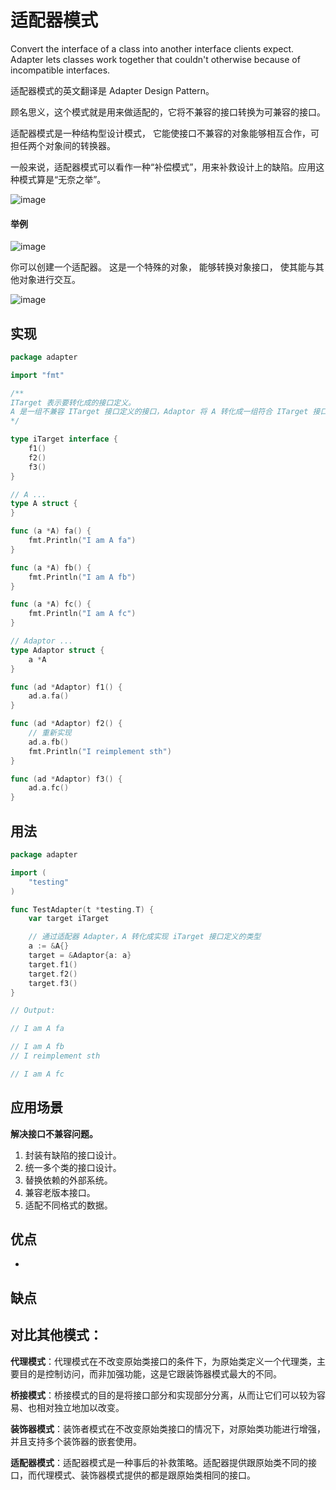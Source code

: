 # 适配器模式

Convert the interface of a class into another interface clients expect. Adapter lets classes work together that couldn't
otherwise because of incompatible interfaces.

适配器模式的英文翻译是 Adapter Design Pattern。

顾名思义，这个模式就是用来做适配的，它将不兼容的接口转换为可兼容的接口。

适配器模式是一种结构型设计模式， 它能使接口不兼容的对象能够相互合作，可担任两个对象间的转换器。

一般来说，适配器模式可以看作一种“补偿模式”，用来补救设计上的缺陷。应用这种模式算是“无奈之举”。

![image](https://user-images.githubusercontent.com/65383410/165320220-417d50a8-dc92-43d4-878b-6eb333deaf1d.png)

#### 举例

![image](https://user-images.githubusercontent.com/65383410/165323721-5050814e-e14d-4b9f-9f6b-b4341f47d8ec.png)

你可以创建一个适配器。 这是一个特殊的对象， 能够转换对象接口， 使其能与其他对象进行交互。

![image](https://user-images.githubusercontent.com/65383410/165323740-b4a6236c-2684-410f-8c51-110f8ad567c1.png)


## 实现

```go
package adapter

import "fmt"

/**
ITarget 表示要转化成的接口定义。
A 是一组不兼容 ITarget 接口定义的接口，Adaptor 将 A 转化成一组符合 ITarget 接口定义的接口。
*/

type iTarget interface {
	f1()
	f2()
	f3()
}

// A ...
type A struct {
}

func (a *A) fa() {
	fmt.Println("I am A fa")
}

func (a *A) fb() {
	fmt.Println("I am A fb")
}

func (a *A) fc() {
	fmt.Println("I am A fc")
}

// Adaptor ...
type Adaptor struct {
	a *A
}

func (ad *Adaptor) f1() {
	ad.a.fa()
}

func (ad *Adaptor) f2() {
	// 重新实现
	ad.a.fb()
	fmt.Println("I reimplement sth")
}

func (ad *Adaptor) f3() {
	ad.a.fc()
}

```

## 用法

```go
package adapter

import (
	"testing"
)

func TestAdapter(t *testing.T) {
	var target iTarget

	// 通过适配器 Adapter，A 转化成实现 iTarget 接口定义的类型
	a := &A{}
	target = &Adaptor{a: a}
	target.f1()
	target.f2()
	target.f3()
}

// Output:

// I am A fa

// I am A fb
// I reimplement sth

// I am A fc
```

## 应用场景
**解决接口不兼容问题。**
1. 封装有缺陷的接口设计。
2. 统一多个类的接口设计。
3. 替换依赖的外部系统。
4. 兼容老版本接口。
5. 适配不同格式的数据。

## 优点
- 

## 缺点

## 对比其他模式：
**代理模式**：代理模式在不改变原始类接口的条件下，为原始类定义一个代理类，主要目的是控制访问，而非加强功能，这是它跟装饰器模式最大的不同。

**桥接模式**：桥接模式的目的是将接口部分和实现部分分离，从而让它们可以较为容易、也相对独立地加以改变。

**装饰器模式**：装饰者模式在不改变原始类接口的情况下，对原始类功能进行增强，并且支持多个装饰器的嵌套使用。

**适配器模式**：适配器模式是一种事后的补救策略。适配器提供跟原始类不同的接口，而代理模式、装饰器模式提供的都是跟原始类相同的接口。
